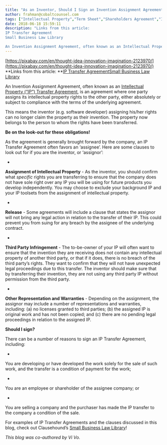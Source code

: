 ```yaml
---
title: "As an Inventor, Should I Sign an Invention Assignment Agreement?"
author: frahman@cobaltcounsel.com
tags: ["Intellectual Property","Term Sheet","Shareholders Agreement","Intellectual Property Transfer","Transfer of Intellectual Property","Investor Term Sheet"]
date: 2018-06-18 15:59:11
description: "Links from this article:
IP Transfer Agreement
Small Business Law Library

An Invention Assignment Agreement, often known as an Intellectual Property (“IP”) Transfer Agreement, is an agreement wh..."
---
```


 

[https://pixabay.com/en/thought-idea-innovation-imagination-2123970/](https://pixabay.com/en/thought-idea-innovation-imagination-2123970/)
**Links from this article: **[IP Transfer Agreement](https://clausehound.com/legal-contract/14981)[Small Business Law Library](https://clausehound.com/small-business-law-library/)

An Invention Assignment Agreement, often known as an [Intellectual Property (“IP”) Transfer Agreement](https://clausehound.com/legal-contract/14981), is an agreement where one party assigns its intellectual property rights to the other party, either absolutely or subject to compliance with the terms of the underlying agreement.

This means the inventor (e.g. software developer) assigning his/her rights can no longer claim the property as their invention. The property now belongs to the person to whom the rights have been transferred.


**Be on the look-out for these obligations!**

As the agreement is generally brought forward by the company, an IP Transfer Agreement often favors an ‘assignee’. Here are some clauses to look out for if you are the inventor, or ‘assignor’:

- 
**Assignment of Intellectual Property** - As the inventor, you should confirm what *specific* rights you are transferring to ensure that the company does not have sole right over any IP you will be using for future products you develop independently. You may choose to exclude your background IP and your IP toolsets from the assignment of intellectual property.

- 
**Release** - Some agreements will include a clause that states the assignor will not bring any legal action in relation to the transfer of their IP. This could prevent you from suing for any breach by the assignee of the underlying contract.

- 
**Third Party Infringement** - The to-be-owner of your IP will often want to ensure that the invention they are receiving does not contain any intellectual property of another third party, or that if it does, there is no breach of the third party’s rights. They want to confirm that they will not have unexpected legal proceedings due to this transfer. The inventor should make sure that by transferring their invention, they are not using any third party IP without permission from the third party.

- 
**Other Representation and Warranties** - Depending on the assignment, the assignor may include a number of representations and warranties, including: (a) no licenses granted to third parties; (b) the assigned IP is original work and has not been copied; and (c) there are no pending legal proceedings in relation to the assigned IP.


**Should I sign?**

There can be a number of reasons to sign an IP Transfer Agreement, including:

- 
You are developing or have developed the work solely for the sale of such work, and the transfer is a condition of payment for the work;

- 
You are an employee or shareholder of the assignee company; or

- 
You are selling a company and the purchaser has made the IP transfer to the company a condition of the sale.

For examples of IP Transfer Agreements and the clauses discussed in this blog, check out Clausehound’s [Small Business Law Library](https://clausehound.com/small-business-law-library/)!

*This blog was co-authored by Vi Vo.*

 
